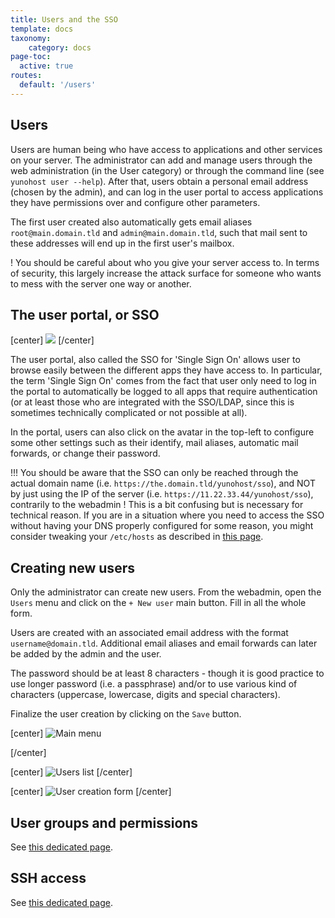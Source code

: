 ```yaml
---
title: Users and the SSO
template: docs
taxonomy:
    category: docs
page-toc:
  active: true
routes:
  default: '/users'
---
```


## Users

Users are human being who have access to applications and other services on your server. The administrator can add and manage users through the web administration (in the User category) or through the command line (see `yunohost user --help`). After that, users obtain a personal email address (chosen by the admin), and can log in the user portal to access applications they have permissions over and configure other parameters.

The first user created also automatically gets email aliases `root@main.domain.tld` and `admin@main.domain.tld`, such that mail sent to these addresses will end up in the first user's mailbox.

! You should be careful about who you give your server access to. In terms of security, this largely increase the attack surface for someone who wants to mess with the server one way or another.

## The user portal, or SSO

[center]
![](image://user_panel.jpg)
[/center]

The user portal, also called the SSO for 'Single Sign On' allows user to browse easily between the different apps they have access to. In particular, the term 'Single Sign On' comes from the fact that user only need to log in the portal to automatically be logged to all apps that require authentication (or at least those who are integrated with the SSO/LDAP, since this is sometimes technically complicated or not possible at all).

In the portal, users can also click on the avatar in the top-left to configure some other settings such as their identify, mail aliases, automatic mail forwards, or change their password.

!!! You should be aware that the SSO can only be reached through the actual domain name (i.e. `https://the.domain.tld/yunohost/sso`), and NOT by just using the IP of the server (i.e. `https://11.22.33.44/yunohost/sso`), contrarily to the webadmin ! This is a bit confusing but is necessary for technical reason. If you are in a situation where you need to access the SSO without having your DNS properly configured for some reason, you might consider tweaking your `/etc/hosts` as described in [this page](/dns_local_network).

## Creating new users

Only the administrator can create new users. From the webadmin, open the `Users` menu and click on the `+ New user` main button. Fill in all the whole form.

Users are created with an associated email address with the format `username@domain.tld`. Additional email aliases and email forwards can later be added by the admin and the user.

The password should be at least 8 characters - though it is good practice to use longer password (i.e. a passphrase) and/or to use various kind of characters (uppercase, lowercase, digits and special characters).

Finalize the user creation by clicking on the `Save` button.

[center]
![Main menu](image://create_user_1.png?classes=caption "From the main menu of the webadmin, open `Users`.")

[/center]

[center]
![Users list](image://create_user_2.png?classes=caption "From the top of the users list, click on `+ New user`.")
[/center]

[center]
![User creation form](image://create_user_3.png?classes=caption "Fill in the form.")
[/center]

## User groups and permissions

See [this dedicated page](/groups_and_permissions).

## SSH access

See [this dedicated page](/ssh).
